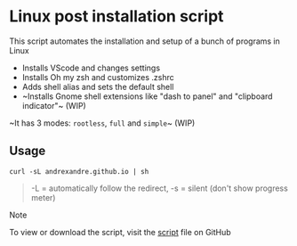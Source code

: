 # Linux post installation script

This script automates the installation and setup of a bunch of programs in Linux

- Installs VScode and changes settings
- Installs Oh my zsh and customizes .zshrc
- Adds shell alias and sets the default shell
- ~Installs Gnome shell extensions like "dash to panel" and "clipboard indicator"~ (WIP)

~It has 3 modes: `rootless`, `full` and `simple`~ (WIP)

## Usage

```
curl -sL andrexandre.github.io | sh
```
> -L = automatically follow the redirect, -s = silent (don't show progress meter)

> [!NOTE]
> To view or download the script, visit the [script](script) file on GitHub
